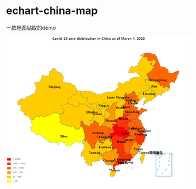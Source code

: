 # echart-china-map
一款地图钻取的demo

![效果图](https://github.com/gengbingbing/echart-china-map/blob/master/%E5%85%A8%E5%9B%BD%E5%8F%8A%E4%B8%9C%E4%B8%89%E7%9C%81%E7%A1%AE%E8%AF%8A%E5%88%86%E5%B8%83%E5%9B%BE/%E5%85%A8%E5%9B%BD%E7%A1%AE%E8%AF%8A%E5%88%86%E5%B8%83%E5%9B%BE.png)
